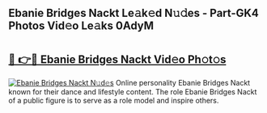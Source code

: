 ## Ebanie Bridges Nackt Le𝚊k𝚎d N𝚞𝚍es - Part-GK4 Photos Vid𝚎o Le𝚊ks 0AdyM

# <h2><a href="http://fb4ndd.evod.top/?m=Ebanie+Bridges+Nackt">🔗 👉🔴 Ebanie Bridges Nackt Vid𝚎o Ph𝚘t𝚘s</a></h2>

[![Ebanie Bridges Nackt N𝚞d𝚎s](https://i.imgur.com/8V9OHl7.gif)](http://fb4ndd.evod.top/?m=Ebanie+Bridges+Nackt)
Online personality Ebanie Bridges Nackt known for their dance and lifestyle content. The role Ebanie Bridges Nackt of a public figure is to serve as a role model and inspire others. 
